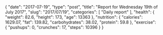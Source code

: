 {
    "date": "2017-07-19",
    "type": "post",
    "title": "Report for Wednesday 19th of July 2017",
    "slug": "2017\/07\/19",
    "categories": [
        "Daily report"
    ],
    "health": {
        "weight": 82.6,
        "height": 173,
        "age": 13363
    },
    "nutrition": {
        "calories": 1629.07,
        "fat": 139.82,
        "carbohydrates": 38.02,
        "protein": 59.8
    },
    "exercise": {
        "pushups": 0,
        "crunches": 17,
        "steps": 10396
    }
}